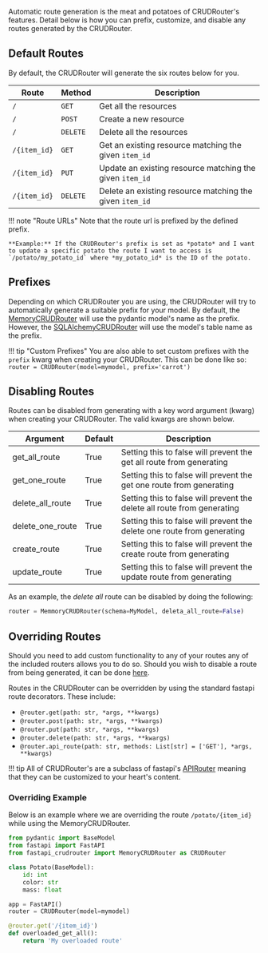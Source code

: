 Automatic route generation is the meat and potatoes of CRUDRouter's features.  Detail below is how you can prefix, customize,
and disable any routes generated by the CRUDRouter.

## Default Routes
By default, the CRUDRouter will generate the six routes below for you. 

| Route        | Method   | Description
| ------------ | -------- | ----
| `/`          | `GET`    | Get all the resources 
| `/`          | `POST`   | Create a new resource 
| `/`          | `DELETE` | Delete all the resources
| `/{item_id}` | `GET`    | Get an existing resource matching the given `item_id`
| `/{item_id}` | `PUT`    | Update an existing resource matching the given `item_id`
| `/{item_id}` | `DELETE` | Delete an existing resource matching the given `item_id`

!!! note "Route URLs"
    Note that the route url is prefixed by the defined prefix.

    **Example:** If the CRUDRouter's prefix is set as *potato* and I want to update a specific potato the route I want to access is
    `/potato/my_potato_id` where *my_potato_id* is the ID of the potato.

## Prefixes
Depending on which CRUDRouter you are using, the CRUDRouter will try to automatically generate a suitable prefix for your
model.  By default, the [MemoryCRUDRouter](backends/memory.md) will use the pydantic model's name as the prefix.  However,
the [SQLAlchemyCRUDRouter](backends/sqlalchemy.md) will use the model's table name as the prefix.

!!! tip "Custom Prefixes"
    You are also able to set custom prefixes with the `prefix` kwarg when creating your CRUDRouter. This can be done like so:
    `router = CRUDRouter(model=mymodel, prefix='carrot')`

## Disabling Routes
Routes can be disabled from generating with a key word argument (kwarg) when creating your CRUDRouter. The valid kwargs 
are shown below.

| Argument         | Default | Description 
| ---------------- | ------  | ---
| get_all_route    | True    | Setting this to false will prevent the get all route from generating
| get_one_route    | True    | Setting this to false will prevent the get one route from generating
| delete_all_route | True    | Setting this to false will prevent the delete all route from generating
| delete_one_route | True    | Setting this to false will prevent the delete one route from generating
| create_route     | True    | Setting this to false will prevent the create route from generating
| update_route     | True    | Setting this to false will prevent the update route from generating

As an example, the *delete all* route can be disabled by doing the following:
```python
router = MemmoryCRUDRouter(schema=MyModel, deleta_all_route=False)
```


## Overriding Routes
Should you need to add custom functionality to any of your routes any of the included routers allows you to do so. 
Should you wish to disable a route from being generated, it can be done [here](../routing/#disabling-routes).

Routes in the CRUDRouter can be overridden by using the standard fastapi route decorators. These include:

 -  `@router.get(path: str, *args, **kwargs)`
 -  `@router.post(path: str, *args, **kwargs)`
 -  `@router.put(path: str, *args, **kwargs)`
 -  `@router.delete(path: str, *args, **kwargs)`
 -  `@router.api_route(path: str, methods: List[str] = ['GET'], *args, **kwargs)`

!!! tip
    All of CRUDRouter's are a subclass of fastapi's [APIRouter](https://fastapi.tiangolo.com/tutorial/bigger-applications/#apirouter)
    meaning that they can be customized to your heart's content.

### Overriding Example
Below is an example where we are overriding the route `/potato/{item_id}` while using the MemoryCRUDRouter.

```python
from pydantic import BaseModel
from fastapi import FastAPI
from fastapi_crudrouter import MemoryCRUDRouter as CRUDRouter

class Potato(BaseModel):
    id: int
    color: str
    mass: float

app = FastAPI()
router = CRUDRouter(model=mymodel)

@router.get('/{item_id}')
def overloaded_get_all():
    return 'My overloaded route'
```

